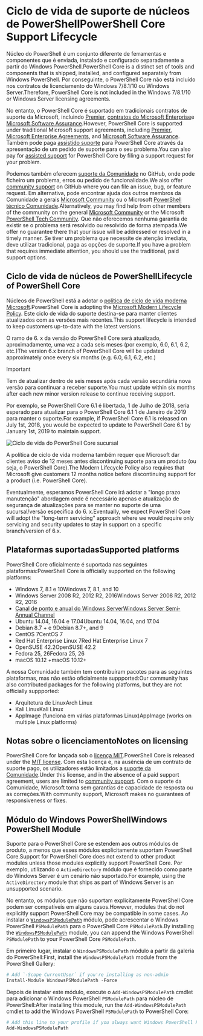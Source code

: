 # <a name="powershell-core-support-lifecycle"></a><span data-ttu-id="e12bc-101">Ciclo de vida de suporte de núcleos de PowerShell</span><span class="sxs-lookup"><span data-stu-id="e12bc-101">PowerShell Core Support Lifecycle</span></span>

<span data-ttu-id="e12bc-102">Núcleo do PowerShell é um conjunto diferente de ferramentas e componentes que é enviada, instalado e configurado separadamente a partir do Windows PowerShell.</span><span class="sxs-lookup"><span data-stu-id="e12bc-102">PowerShell Core is a distinct set of tools and components that is shipped, installed, and configured separately from Windows PowerShell.</span></span>
<span data-ttu-id="e12bc-103">Por conseguinte, o PowerShell Core não está incluído nos contratos de licenciamento do Windows 7/8.1/10 ou Windows Server.</span><span class="sxs-lookup"><span data-stu-id="e12bc-103">Therefore, PowerShell Core is not included in the Windows 7/8.1/10 or Windows Server licensing agreements.</span></span>

<span data-ttu-id="e12bc-104">No entanto, o PowerShell Core é suportado em tradicionais contratos de suporte da Microsoft, incluindo [Premier][], [contratos do Microsoft Enterprise][enterprise-agreement]e [Microsoft Software Assurance][assurance].</span><span class="sxs-lookup"><span data-stu-id="e12bc-104">However, PowerShell Core is supported under traditional Microsoft support agreements, including [Premier][], [Microsoft Enterprise Agreements][enterprise-agreement], and [Microsoft Software Assurance][assurance].</span></span>
<span data-ttu-id="e12bc-105">Também pode paga [assistido suporte][] para PowerShell Core através da apresentação de um pedido de suporte para o seu problema.</span><span class="sxs-lookup"><span data-stu-id="e12bc-105">You can also pay for [assisted support][] for PowerShell Core by filing a support request for your problem.</span></span>

<span data-ttu-id="e12bc-106">Podemos também oferecem [suporte da Comunidade][] no GitHub, onde pode ficheiro um problema, erros ou pedido de funcionalidade.</span><span class="sxs-lookup"><span data-stu-id="e12bc-106">We also offer [community support][] on GitHub where you can file an issue, bug, or feature request.</span></span>
<span data-ttu-id="e12bc-107">Em alternativa, pode encontrar ajuda dos outros membros da Comunidade a gerais [Microsoft Community][] ou o Microsoft [PowerShell técnico Comunidade][].</span><span class="sxs-lookup"><span data-stu-id="e12bc-107">Alternatively, you may find help from other members of the community on the general [Microsoft Community][] or the Microsoft [PowerShell Tech Community][].</span></span>
<span data-ttu-id="e12bc-108">Que não oferecemos nenhuma garantia de existir se o problema será resolvido ou resolvido de forma atempada.</span><span class="sxs-lookup"><span data-stu-id="e12bc-108">We offer no guarantee there that your issue will be addressed or resolved in a timely manner.</span></span>
<span data-ttu-id="e12bc-109">Se tiver um problema que necessite de atenção imediata, deve utilizar tradicional, paga as opções de suporte.</span><span class="sxs-lookup"><span data-stu-id="e12bc-109">If you have a problem that requires immediate attention, you should use the traditional, paid support options.</span></span>

## <a name="lifecycle-of-powershell-core"></a><span data-ttu-id="e12bc-110">Ciclo de vida de núcleos de PowerShell</span><span class="sxs-lookup"><span data-stu-id="e12bc-110">Lifecycle of PowerShell Core</span></span>

<span data-ttu-id="e12bc-111">Núcleos de PowerShell está a adotar o [política de ciclo de vida moderna Microsoft][modern].</span><span class="sxs-lookup"><span data-stu-id="e12bc-111">PowerShell Core is adopting the [Microsoft Modern Lifecycle Policy][modern].</span></span>
<span data-ttu-id="e12bc-112">Este ciclo de vida do suporte destina-se para manter clientes atualizados com as versões mais recentes.</span><span class="sxs-lookup"><span data-stu-id="e12bc-112">This support lifecycle is intended to keep customers up-to-date with the latest versions.</span></span>

<span data-ttu-id="e12bc-113">O ramo de 6. x da versão do PowerShell Core será atualizado, aproximadamente, uma vez a cada seis meses (por exemplo, 6.0, 6.1, 6.2, etc.)</span><span class="sxs-lookup"><span data-stu-id="e12bc-113">The version 6.x branch of PowerShell Core will be updated approximately once every six months (e.g. 6.0, 6.1, 6.2, etc.)</span></span>

> [!IMPORTANT]
> <span data-ttu-id="e12bc-114">Tem de atualizar dentro de seis meses após cada versão secundária nova versão para continuar a receber suporte.</span><span class="sxs-lookup"><span data-stu-id="e12bc-114">You must update within six months after each new minor version release to continue receiving support.</span></span>

<span data-ttu-id="e12bc-115">Por exemplo, se PowerShell Core 6.1 é libertada, 1 de Julho de 2018, seria esperado para atualizar para o PowerShell Core 6.1 1 de Janeiro de 2019 para manter o suporte.</span><span class="sxs-lookup"><span data-stu-id="e12bc-115">For example, if PowerShell Core 6.1 is released on July 1st, 2018, you would be expected to update to PowerShell Core 6.1 by January 1st, 2019 to maintain support.</span></span>

![Ciclo de vida do PowerShell Core sucursal][lifecycle-chart]

<span data-ttu-id="e12bc-117">A política de ciclo de vida moderna também requer que Microsoft dar clientes aviso de 12 meses antes discontinuing suporte para um produto (ou seja, o PowerShell Core).</span><span class="sxs-lookup"><span data-stu-id="e12bc-117">The Modern Lifecycle Policy also requires that Microsoft give customers 12 months notice before discontinuing support for a product (i.e. PowerShell Core).</span></span>

<span data-ttu-id="e12bc-118">Eventualmente, esperamos PowerShell Core irá adotar a "longo prazo manutenção" abordagem onde é necessário apenas e atualização de segurança de atualizações para se manter no suporte de uma sucursal/versão específica do 6. x.</span><span class="sxs-lookup"><span data-stu-id="e12bc-118">Eventually, we expect PowerShell Core will adopt the "long-term servicing" approach where we would require only servicing and security updates to stay in support on a specific branch/version of 6.x.</span></span>

## <a name="supported-platforms"></a><span data-ttu-id="e12bc-119">Plataformas suportadas</span><span class="sxs-lookup"><span data-stu-id="e12bc-119">Supported platforms</span></span>

<span data-ttu-id="e12bc-120">PowerShell Core oficialmente é suportada nas seguintes plataformas:</span><span class="sxs-lookup"><span data-stu-id="e12bc-120">PowerShell Core is officially supported on the following platforms:</span></span>

* <span data-ttu-id="e12bc-121">Windows 7, 8.1 e 10</span><span class="sxs-lookup"><span data-stu-id="e12bc-121">Windows 7, 8.1, and 10</span></span>
* <span data-ttu-id="e12bc-122">Windows Server 2008 R2, 2012 R2, 2016</span><span class="sxs-lookup"><span data-stu-id="e12bc-122">Windows Server 2008 R2, 2012 R2, 2016</span></span>
* <span data-ttu-id="e12bc-123">[Canal de ponto e anual do Windows Server][semi-annual]</span><span class="sxs-lookup"><span data-stu-id="e12bc-123">[Windows Server Semi-Annual Channel][semi-annual]</span></span>
* <span data-ttu-id="e12bc-124">Ubuntu 14.04, 16.04 e 17.04</span><span class="sxs-lookup"><span data-stu-id="e12bc-124">Ubuntu 14.04, 16.04, and 17.04</span></span>
* <span data-ttu-id="e12bc-125">Debian 8.7 + e 9</span><span class="sxs-lookup"><span data-stu-id="e12bc-125">Debian 8.7+, and 9</span></span>
* <span data-ttu-id="e12bc-126">CentOS 7</span><span class="sxs-lookup"><span data-stu-id="e12bc-126">CentOS 7</span></span>
* <span data-ttu-id="e12bc-127">Red Hat Enterprise Linux 7</span><span class="sxs-lookup"><span data-stu-id="e12bc-127">Red Hat Enterprise Linux 7</span></span>
* <span data-ttu-id="e12bc-128">OpenSUSE 42.2</span><span class="sxs-lookup"><span data-stu-id="e12bc-128">OpenSUSE 42.2</span></span>
* <span data-ttu-id="e12bc-129">Fedora 25, 26</span><span class="sxs-lookup"><span data-stu-id="e12bc-129">Fedora 25, 26</span></span>
* <span data-ttu-id="e12bc-130">macOS 10.12 +</span><span class="sxs-lookup"><span data-stu-id="e12bc-130">macOS 10.12+</span></span>

<span data-ttu-id="e12bc-131">A nossa Comunidade também tem contribuíram pacotes para as seguintes plataformas, mas não estão oficialmente suppported:</span><span class="sxs-lookup"><span data-stu-id="e12bc-131">Our community has also contributed packages for the following platforms, but they are not officially suppported:</span></span>

* <span data-ttu-id="e12bc-132">Arquitetura de Linux</span><span class="sxs-lookup"><span data-stu-id="e12bc-132">Arch Linux</span></span>
* <span data-ttu-id="e12bc-133">Kali Linux</span><span class="sxs-lookup"><span data-stu-id="e12bc-133">Kali Linux</span></span>
* <span data-ttu-id="e12bc-134">AppImage (funciona em várias plataformas Linux)</span><span class="sxs-lookup"><span data-stu-id="e12bc-134">AppImage (works on multiple Linux platforms)</span></span>

## <a name="notes-on-licensing"></a><span data-ttu-id="e12bc-135">Notas sobre o licenciamento</span><span class="sxs-lookup"><span data-stu-id="e12bc-135">Notes on licensing</span></span>

<span data-ttu-id="e12bc-136">PowerShell Core for lançada sob o [licença MIT][].</span><span class="sxs-lookup"><span data-stu-id="e12bc-136">PowerShell Core is released under the [MIT license][].</span></span>
<span data-ttu-id="e12bc-137">Com esta licença e, na ausência de um contrato de suporte pago, os utilizadores estão limitados a [suporte da Comunidade][].</span><span class="sxs-lookup"><span data-stu-id="e12bc-137">Under this license, and in the absence of a paid support agreement, users are limited to [community support][].</span></span>
<span data-ttu-id="e12bc-138">Com o suporte da Comunidade, Microsoft torna sem garantias de capacidade de resposta ou as correções.</span><span class="sxs-lookup"><span data-stu-id="e12bc-138">With community support, Microsoft makes no guarantees of responsiveness or fixes.</span></span>

## <a name="windows-powershell-module"></a><span data-ttu-id="e12bc-139">Módulo do Windows PowerShell</span><span class="sxs-lookup"><span data-stu-id="e12bc-139">Windows PowerShell Module</span></span>

<span data-ttu-id="e12bc-140">Suporte para o PowerShell Core se estendem aos outros módulos de produto, a menos que esses módulos explicitamente suportam PowerShell Core.</span><span class="sxs-lookup"><span data-stu-id="e12bc-140">Support for PowerShell Core does not extend to other product modules unless those modules explicitly support PowerShell Core.</span></span>
<span data-ttu-id="e12bc-141">Por exemplo, utilizando o `ActiveDirectory` módulo que é fornecido como parte do Windows Server é um cenário não suportado.</span><span class="sxs-lookup"><span data-stu-id="e12bc-141">For example, using the `ActiveDirectory` module that ships as part of Windows Server is an unsupported scenario.</span></span>

<span data-ttu-id="e12bc-142">No entanto, os módulos que não suportam explicitamente PowerShell Core podem ser compatíveis em alguns casos.</span><span class="sxs-lookup"><span data-stu-id="e12bc-142">However, modules that do not explicitly support PowerShell Core may be compatible in some cases.</span></span>
<span data-ttu-id="e12bc-143">Ao instalar o [`WindowsPSModulePath`][] módulo, pode acrescentar o Windows PowerShell `PSModulePath` para o PowerShell Core `PSModulePath`.</span><span class="sxs-lookup"><span data-stu-id="e12bc-143">By installing the [`WindowsPSModulePath`][] module, you can append the Windows PowerShell `PSModulePath` to your PowerShell Core `PSModulePath`.</span></span>

<span data-ttu-id="e12bc-144">Em primeiro lugar, instalar o `WindowsPSModulePath` módulo a partir da galeria do PowerShell:</span><span class="sxs-lookup"><span data-stu-id="e12bc-144">First, install the `WindowsPSModulePath` module from the PowerShell Gallery:</span></span>

```powershell
# Add `-Scope CurrentUser` if you're installing as non-admin 
Install-Module WindowsPSModulePath -Force
```

<span data-ttu-id="e12bc-145">Depois de instalar este módulo, execute o `Add-WindowsPSModulePath` cmdlet para adicionar o Windows PowerShell `PSModulePath` para núcleo de PowerShell:</span><span class="sxs-lookup"><span data-stu-id="e12bc-145">After installing this module, run the `Add-WindowsPSModulePath` cmdlet to add the Windows PowerShell `PSModulePath` to PowerShell Core:</span></span>

```powershell
# Add this line to your profile if you always want Windows PowerShell PSModulePath
Add-WindowsPSModulePath
```

[Premier]: https://www.microsoft.com/en-us/microsoftservices/support.aspx
[enterprise-agreement]: https://www.microsoft.com/en-us/licensing/licensing-programs/enterprise.aspx
[assurance]: https://www.microsoft.com/en-us/licensing/licensing-programs/software-assurance-default.aspx
[suporte da Comunidade]: https://github.com/powershell/powershell/issues
[community support]: https://github.com/powershell/powershell/issues
[Microsoft Community]: https://answers.microsoft.com/
[PowerShell técnico Comunidade]: https://techcommunity.microsoft.com/t5/PowerShell/ct-p/WindowsPowerShell
[PowerShell Tech Community]: https://techcommunity.microsoft.com/t5/PowerShell/ct-p/WindowsPowerShell
[assistido suporte]: https://support.microsoft.com/assistedsupportproducts
[assisted support]: https://support.microsoft.com/assistedsupportproducts
[modern]: https://support.microsoft.com/help/30881/modern-lifecycle-policy
[lifecycle-chart]: ./images/modern-lifecycle.png
[semi-annual]: https://docs.microsoft.com/windows-server/get-started/semi-annual-channel-overview
[licença MIT]: https://github.com/PowerShell/PowerShell/blob/master/LICENSE.txt
[MIT license]: https://github.com/PowerShell/PowerShell/blob/master/LICENSE.txt
['WindowsPSModulePath']: https://www.powershellgallery.com/packages/WindowsPSModulePath/
[`WindowsPSModulePath`]: https://www.powershellgallery.com/packages/WindowsPSModulePath/

